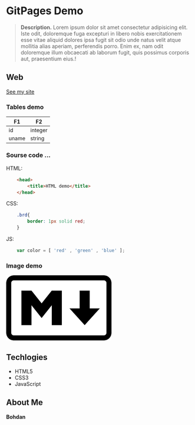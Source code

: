 # GitPages Demo

> __Description.__ Lorem ipsum dolor sit amet consectetur adipisicing elit. Iste odit, doloremque fuga excepturi in libero nobis exercitationem esse vitae aliquid dolores ipsa fugit sit odio unde natus velit atque mollitia alias aperiam, perferendis porro. Enim ex, nam odit doloremque illum obcaecati ab laborum fugit, quis possimus corporis aut, praesentium eius.!

## Web
[See my site](s://danylovich.github.io/demo-gitpages/)

### Tables demo
| F1 | F2 |
|----|----|
| id | integer |
| uname | string |

### Sourse code ...
HTML:
```html
    <head>
        <title>HTML demo</title>
    </head>
```
CSS:
```css
    .brd{
        border: 1px solid red;
    }
```
JS:
```js
    var color = [ 'red' , 'green' , 'blue' ];
```

### Image demo
![](markdown.png)

## Techlogies
- HTML5
- CSS3
- JavaScript

## About Me

__Bohdan__